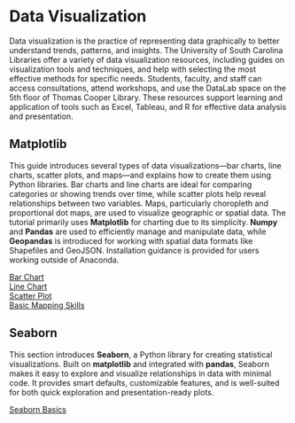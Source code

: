 # Data Visualization
Data visualization is the practice of representing data graphically to better understand trends, patterns, and insights. The University of South Carolina Libraries offer a variety of data visualization resources, including guides on visualization tools and techniques, and help with selecting the most effective methods for specific needs. Students, faculty, and staff can access consultations, attend workshops, and use the DataLab space on the 5th floor of Thomas Cooper Library. These resources support learning and application of tools such as Excel, Tableau, and R for effective data analysis and presentation.

## Matplotlib
This guide introduces several types of data visualizations—bar charts, line charts, scatter plots, and maps—and explains how to create them using Python libraries. Bar charts and line charts are ideal for comparing categories or showing trends over time, while scatter plots help reveal relationships between two variables. Maps, particularly choropleth and proportional dot maps, are used to visualize geographic or spatial data. The tutorial primarily uses **Matplotlib** for charting due to its simplicity. **Numpy** and **Pandas** are used to efficiently manage and manipulate data, while **Geopandas** is introduced for working with spatial data formats like Shapefiles and GeoJSON. Installation guidance is provided for users working outside of Anaconda.


[Bar Chart](../Data_Visualization/BarChart.ipynb)
<br>
[Line Chart](../Data_Visualization/LineChart.ipynb)
<br>
[Scatter Plot](../Data_Visualization/ScatterPlot.ipynb)
<br>
[Basic Mapping Skills](../Data_Visualization/Maps.ipynb)

## Seaborn
This section introduces **Seaborn**, a Python library for creating statistical visualizations. Built on **matplotlib** and integrated with **pandas**, Seaborn makes it easy to explore and visualize relationships in data with minimal code. It provides smart defaults, customizable features, and is well-suited for both quick exploration and presentation-ready plots.

[Seaborn Basics](../Data_Visualization/Seaborn_Basictutorial.ipynb)
